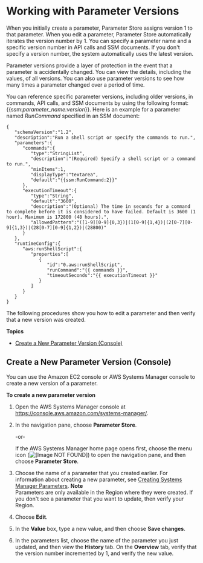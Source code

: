 # Working with Parameter Versions<a name="sysman-paramstore-versions"></a>

When you initially create a parameter, Parameter Store assigns version 1 to that parameter\. When you edit a parameter, Parameter Store automatically iterates the version number by 1\. You can specify a parameter name and a specific version number in API calls and SSM documents\. If you don't specify a version number, the system automatically uses the latest version\.

Parameter versions provide a layer of protection in the event that a parameter is accidentally changed\. You can view the details, including the values, of all versions\. You can also use parameter versions to see how many times a parameter changed over a period of time\.

You can reference specific parameter versions, including older versions, in commands, API calls, and SSM documents by using the following format: \{\{ssm:*parameter\_name:version*\}\}\. Here is an example for a parameter named *RunCommand* specified in an SSM document: 

```
{
   "schemaVersion":"1.2",
   "description":"Run a shell script or specify the commands to run.",
   "parameters":{
      "commands":{
         "type":"StringList",
         "description":"(Required) Specify a shell script or a command to run.",
         "minItems":1,
         "displayType":"textarea",
         "default":"{{ssm:RunCommand:2}}"
      },
      "executionTimeout":{
         "type":"String",
         "default":"3600",
         "description":"(Optional) The time in seconds for a command to complete before it is considered to have failed. Default is 3600 (1 hour). Maximum is 172800 (48 hours).",
         "allowedPattern":"([1-9][0-9]{0,3})|(1[0-9]{1,4})|(2[0-7][0-9]{1,3})|(28[0-7][0-9]{1,2})|(28800)"
      }
   },
   "runtimeConfig":{
      "aws:runShellScript":{
         "properties":[
            {
               "id":"0.aws:runShellScript",
               "runCommand":"{{ commands }}",
               "timeoutSeconds":"{{ executionTimeout }}"
            }
         ]
      }
   }
}
```

The following procedures show you how to edit a parameter and then verify that a new version was created\.

**Topics**
+ [Create a New Parameter Version \(Console\)](#sysman-paramstore-version-console)

## Create a New Parameter Version \(Console\)<a name="sysman-paramstore-version-console"></a>

You can use the Amazon EC2 console or AWS Systems Manager console to create a new version of a parameter\.

**To create a new parameter version**

1. Open the AWS Systems Manager console at [https://console\.aws\.amazon\.com/systems\-manager/](https://console.aws.amazon.com/systems-manager/)\.

1. In the navigation pane, choose **Parameter Store**\.

   \-or\-

   If the AWS Systems Manager home page opens first, choose the menu icon \(![\[Image NOT FOUND\]](http://docs.aws.amazon.com/systems-manager/latest/userguide/images/menu-icon-small.png)\) to open the navigation pane, and then choose **Parameter Store**\.

1. Choose the name of a parameter that you created earlier\. For information about creating a new parameter, see [Creating Systems Manager Parameters](sysman-paramstore-su-create.md)\. 
**Note**  
Parameters are only available in the Region where they were created\. If you don't see a parameter that you want to update, then verify your Region\.

1. Choose **Edit**\.

1. In the **Value** box, type a new value, and then choose **Save changes**\.

1. In the parameters list, choose the name of the parameter you just updated, and then view the **History** tab\. On the **Overview** tab, verify that the version number incremented by 1, and verify the new value\.